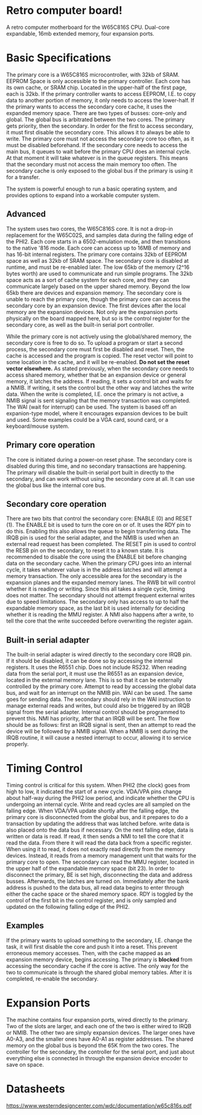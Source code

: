 
# Retro computer board!

A retro computer motherboard for the W65C816S CPU.
Dual-core expandable, 16mb extended memory, four expansion ports.

# Basic Specifications
The primary core is a W65C816S microcontroller, with 32kb of SRAM. EEPROM Space is only accessible to the primary controller. Each core has its own cache, or SRAM chip. Located in the upper-half of the first page, each is 32kb. If the primary controller wants to access EEPROM, I.E. to copy data to another portion of memory, it only needs to access the lower-half. If the primary wants to access the secondary core cache, it uses the expanded memory space. There are two types of busses: core-only and global. The global bus is arbitrated between the two cores. The primary gets priority, then the secondary. In order for the first to access secondary, it must first disable the secondary core. This allows it to always be able to write. The primary core must not access the secondary core too often, as it must be disabled beforehand. If the secondary core needs to access the main bus, it queues to wait before the primary CPU does an internal cycle. At that moment it will take whatever is in the queue registers. This means that the secondary must not access the main memory too often. The secondary cache is only exposed to the global bus if the primary is using it for a transfer. 

The system is powerful enough to run a basic operating system, and provides options to expand into a workable computer system.

## Advanced
The system uses two cores, the W65C816S core. It is not a drop-in replacement for the W65C02S, and samples data during the falling edge of the PHI2. Each core starts in a 6502-emulation mode, and then transitions to the native '816 mode. Each core can access up to 16MB of memory and has 16-bit internal registers. The primary core contains 32kb of EEPROM space as well as 32kb of SRAM space. The secondary core is disabled at runtime, and must be re-enabled later. The low 65kb of the memory (2^16 bytes worth) are used to communicate and run simple programs. The 32kb space acts as a sort of cache system for each core, and they can communicate largely based on the upper shared memory. Beyond the low 65kb there are devices and expansion memory. The secondary core is unable to reach the primary core, though the primary core can access the secondary core by an expansion device. The first devices after the local memory are the expansion devices. Not only are the expansion ports physically on the board mapped here, but so is the control register for the secondary core, as well as the built-in serial port controller. 

While the primary core is not actively using the global/shared memory, the secondary core is free to do so. To upload a program or start a second process, the secondary core must first be disabled and reset. Then, the cache is accessed and the program is copied. The reset vector will point to some location in the cache, and it will be re-enabled. **Do not set the reset vector elsewhere.**
As stated previously, when the secondary core needs to access shared memory, whether that be an expansion device or general memory, it latches the address. If reading, it sets a control bit and waits for a NMIB. If writing, it sets the control but the other way and latches the write data. When the write is completed, I.E. once the primary is not active, a NMIB signal is sent signaling that the memory transaction was completed. The WAI (wait for interrupt) can be used. 
The system is based off an expanion-type model, where it encourages expansion devices to be built and used. Some examples could be a VGA card, sound card, or a keyboard/mouse system.

## Primary core operation
The core is initiated during a power-on reset phase. The secondary core is disabled during this time, and no secondary transactions are happening. The primary will disable the built-in serial port built in directly to the secondary, and can work without using the secondary core at all. It can use the global bus like the internal core bus.

## Secondary core operation
There are two bits that control the secondary core: ENABLE (0) and RESET (1). The ENABLE bit is used to turn the core on or of. It uses the RDY pin to do this. Enabling this also allows the queue to begin transferring data. The IRQB pin is used for the serial adapter, and the NMIB is used when an external read request has been completed. The RESET pin is used to control the RESB pin on the secondary, to reset it to a known state. It is recommended to disable the core using the ENABLE bit before changing data on the secondary cache. When the primary CPU goes into an internal cycle, it takes whatever value is in the address latches and will attempt a memory transaction. The only accessible area for the secondary is the expansion planes and the expanded memory lanes. The RWB bit will control whether it is reading or writing. Since this all takes a single cycle, timing does not matter. The secondary should not attempt frequent external writes due to speed limitations. The secondary only has access to up to half the expandable memory space, as the last bit is used internally for deciding whether it is reading the MMU register. A NMI also happens after a write, to tell the core that the write succeeded before overwriting the register again.

## Built-in serial adapter
The built-in serial adapter is wired directly to the secondary core IRQB pin. If it should be disabled, it can be done so by accessing the internal registers. It uses the R6551 chip. Does not include RS232. When reading data from the serial port, it must use the R6551 as an expansion device, located in the external memory lane. This is so that it can be externally controlled by the primary core. Attempt to read by accessing the global data bus, and wait for an interrupt on the NMIB pin. WAI can be used. The same goes for sending data.
The secondary should rely in the WAI instruction to manage external reads and writes, but could also be triggered by an IRQB signal from the serial adapter. Internal control should be programmed to prevent this. NMI has priority, after that an IRQB will be sent. The flow should be as follows: first an IRQB signal is sent, then an attempt to read the device will be followed by a NMIB signal. When a NMIB is sent during the IRQB routine, it will cause a nested interrupt to occur, allowing it to service properly. 

# Timing Control
Timing control is critical for this system. When PHI2 (the clock) goes from high to low, it indicated the start of a new cycle. VDA/VPA pins change about half-way during the PHI2 low period, and indicate whether the CPU is undergoing an internal cycle. Write and read cycles are all sampled on the falling edge. When VDA/VPA update shortly after the falling edge, the primary core is disconnected from the global bus, and it prepares to do a transaction by updating the address that was latched before. write data is also placed onto the data bus if necessary. On the next falling edge, data is written or data is read. If read, it then sends a NMI to tell the core that it read the data. From there it will read the data back from a specific register. When using it to read, it does not exactly read directly from the memory devices. Instead, it reads from a memory management unit that waits for the primary core to open. The secondary can read the MMU register, located in the upper half of the expandable memory space (bit 23). In order to disconnect the primary, BE is set high, disconnecting the data and address busses. Afterwards, the latches are turned on. 
Immediately after the bank address is pushed to the data bus, all read data begins to enter through either the cache space or the shared memory space. RDY is toggled by the control of the first bit in the control register, and is only sampled and updated on the following falling edge of the PHI2.

## Examples
If the primary wants to upload something to the secondary, I.E. change the task, it will first disable the core and push it into a reset. This prevent erroneous memory accesses. Then, with the cache mapped as an expansion memory device, begins accessing. The primary is **blocked** from accessing the secondary cache if the core is active. The only way for the two to communicate is through the shared global memory tables. After it is completed, re-enable the secondary.

# Expansion Ports
The machine contains four expansion ports, wired directly to the primary. Two of the slots are larger, and each one of the two is either wired to IRQB or NMIB. The other two are simply expansion devices. The larger ones have A0-A3, and the smaller ones have A0-A1 as register addresses. The shared memory on the global bus is beyond the 65K from the two cores.
The controller for the secondary, the controller for the serial port, and just about everything else is connected in through the expansion device encoder to save on space.

# Datasheets
https://www.westerndesigncenter.com/wdc/documentation/w65c816s.pdf
